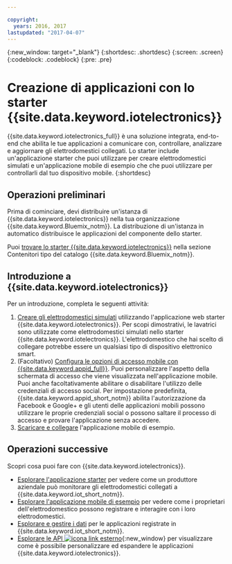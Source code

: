 ```yaml
---

copyright:
  years: 2016, 2017
lastupdated: "2017-04-07"
---
```


<!-- Common attributes used in the template are defined as follows: -->
{:new_window: target="\_blank"}
{:shortdesc: .shortdesc}
{:screen: .screen}
{:codeblock: .codeblock}
{:pre: .pre}

<!-- Note to writers - index.md and iot4egettingstarted.md are (almost) duplicates and a change to one should be made to both. index.md appears within the product app as the getting started page. iot4egettingstarted.md appears as the top level topic in the docs toc. -->

# Creazione di applicazioni con lo starter {{site.data.keyword.iotelectronics}}

{{site.data.keyword.iotelectronics_full}} è una soluzione integrata, end-to-end che abilita le tue applicazioni a comunicare con, controllare, analizzare e aggiornare gli elettrodomestici collegati. Lo starter include un'applicazione starter che puoi utilizzare per creare elettrodomestici simulati e un'applicazione mobile di esempio che che puoi utilizzare per controllarli dal tuo dispositivo mobile.
{:shortdesc}

## Operazioni preliminari

Prima di cominciare, devi distribuire un'istanza di {{site.data.keyword.iotelectronics}} nella tua organizzazione
{{site.data.keyword.Bluemix_notm}}. La distribuzione di un'istanza in automatico distribuisce le applicazioni del componente dello starter.

 Puoi [trovare lo starter {{site.data.keyword.iotelectronics}}](https://console.{DomainName}/catalog/starters/iot-for-electronics-starter/) nella sezione Contenitori tipo del catalogo {{site.data.keyword.Bluemix_notm}}.

## Introduzione a {{site.data.keyword.iotelectronics}}
Per un introduzione, completa le seguenti attività:

1. [Creare gli elettrodomestici simulati](iot4ecreatingappliances.html) utilizzando l'applicazione web starter {{site.data.keyword.iotelectronics}}. Per scopi dimostrativi, le lavatrici sono utilizzate come elettrodomestici simulati nello starter {{site.data.keyword.iotelectronics}}. L'elettrodomestico che hai scelto di collegare potrebbe essere un qualsiasi tipo di dispositivo elettronico smart. 
2. (Facoltativo) [Configura le opzioni di accesso mobile con {{site.data.keyword.appid_full}}](https://console.ng.bluemix.net/docs/services/appid/index.html). Puoi personalizzare l'aspetto della schermata di accesso che viene visualizzata nell'applicazione mobile. Puoi anche facoltativamente abilitare o disabilitare l'utilizzo delle credenziali di accesso social. Per impostazione predefinita, {{site.data.keyword.appid_short_notm}} abilita l'autorizzazione da Facebook e Google+ e gli utenti delle applicazioni mobili possono utilizzare le proprie credenziali social o possono saltare il processo di accesso e provare l'applicazione senza accedere.
3. [Scaricare e collegare](iotelectronics_config_mobile.html) l'applicazione mobile di esempio.


## Operazioni successive
Scopri cosa puoi fare con {{site.data.keyword.iotelectronics}}.

- [Esplorare l'applicazione starter](iot4ecreatingappliances.html) per vedere come un produttore aziendale può monitorare gli elettrodomestici collegati a {{site.data.keyword.iot_short_notm}}.
- [Esplorare l'applicazione mobile di esempio](iotelectronics_config_mobile.html) per vedere come i proprietari dell'elettrodomestico possono registrare e interagire con i loro elettrodomestici.
- [Esplorare e gestire i dati](iotelectronics_dashboard.html) per le applicazioni registrate in {{site.data.keyword.iot_short_notm}}.
- [Esplorare le API ![icona link esterno](../../icons/launch-glyph.svg)](http://ibmiotforelectronics.mybluemix.net/public/iot4eregistrationapi.html){:new_window} per visualizzare come è possibile personalizzare ed espandere le applicazioni {{site.data.keyword.iotelectronics}}.
